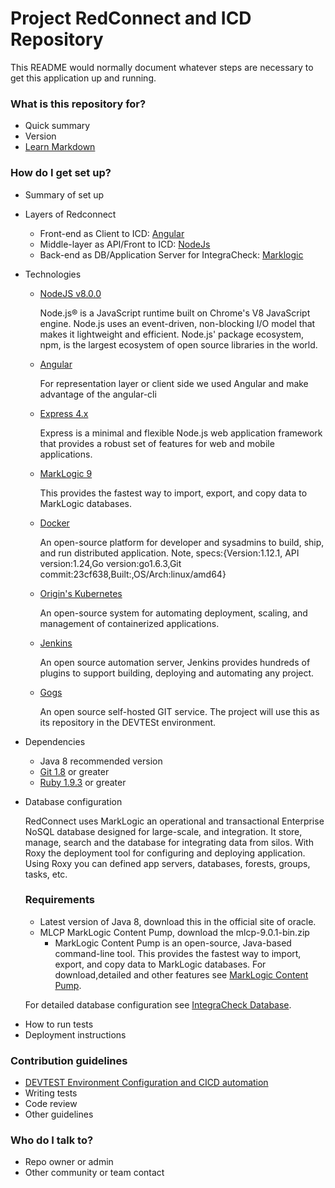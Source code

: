 # Project RedConnect and ICD Repository #

This README would normally document whatever steps are necessary to get this application up and running.

### What is this repository for? ###

* Quick summary
* Version
* [Learn Markdown](https://bitbucket.org/tutorials/markdowndemo)

### How do I get set up? ###

* Summary of set up

+ Layers of Redconnect
    * Front-end as Client to ICD: [Angular]()
    * Middle-layer as API/Front to ICD: [NodeJs]()
    * Back-end as DB/Application Server for IntegraCheck: [Marklogic]()
    
+  Technologies

    * [NodeJS v8.0.0](https://nodejs.org/en/) 

        Node.js® is a JavaScript runtime built on Chrome's V8 JavaScript engine. Node.js uses an event-driven, non-blocking I/O model that makes it lightweight and efficient. Node.js' package ecosystem, npm, is the largest ecosystem of open source libraries in the world.

    * [Angular](https://angular.io/)

        For representation layer or client side we used Angular and make advantage of the angular-cli
        
    * [Express 4.x](https://expressjs.com/)
        
        Express is a minimal and flexible Node.js web application framework that provides a robust set of features for web and mobile applications.
        
    * [MarkLogic 9](http://www.marklogic.com/) 
        
        This provides the fastest way to import, export, and copy data to MarkLogic databases.

    * [Docker](https://www.docker.com/)

        An open-source platform for developer and sysadmins to build, ship, and run distributed application.
        Note, specs:{Version:1.12.1, API version:1.24,Go version:go1.6.3,Git commit:23cf638,Built:,OS/Arch:linux/amd64}
        
    * [Origin's Kubernetes](https://kubernetes.io/)

        An open-source system for automating deployment, scaling, and management of containerized applications.
    
    * [Jenkins](https://jenkins.io/)
    
        An open source automation server, Jenkins provides hundreds of plugins to support building, deploying and automating any project.
        
    * [Gogs](https://gogs.io/)
        
        An open source self-hosted GIT service. The project will use this as its repository in the DEVTESt environment.    

+ Dependencies
    * Java 8 recommended version
    * [Git 1.8](https://git-scm.com/) or greater
    * [Ruby 1.9.3](http://www.ruby-lang.org/en/) or greater

+ Database configuration
    
    RedConnect uses MarkLogic an operational and transactional Enterprise NoSQL database designed for large-scale, and integration. It store, manage, search and the database for integrating data from silos. With Roxy the deployment tool for configuring and deploying application. Using Roxy you can defined app servers, databases, forests, groups, tasks, etc.

    ### Requirements ###
    * Latest version of Java 8, download this in the official site of oracle.
    + MLCP MarkLogic Content Pump, download the mlcp-9.0.1-bin.zip
        * MarkLogic Content Pump is an open-source, Java-based command-line tool. This provides the fastest way to import, export, and copy data to MarkLogic databases. For download,detailed and other features see [MarkLogic Content Pump](https://developer.marklogic.com/products/mlcp).

    For detailed database configuration see [IntegraCheck Database]().
* How to run tests
* Deployment instructions

### Contribution guidelines ###

* [DEVTEST Environment Configuration and CICD automation](DEV.LOCAL/README.md)
* Writing tests
* Code review
* Other guidelines

### Who do I talk to? ###

* Repo owner or admin
* Other community or team contact
